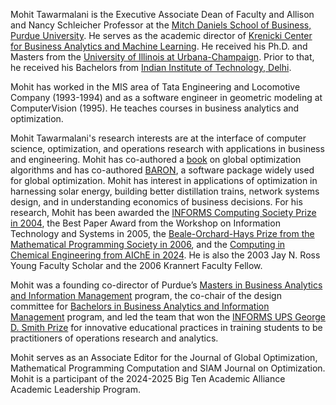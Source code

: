 [BOOK]: /books/

<div class="flex flex-col space-y-5 text-2xl max-md:text-xl">

[UIUC]: https://illinois.edu/
[Daniels]: https://business.purdue.edu/
[Krenicki]: https://business.purdue.edu/centers/krenicki-center/
[IITD]: http://iitd.ernet.in/
[BARON]: https://sahinidis.coe.gatech.edu/baron
[BEALE]: https://www.mathopt.org/?nav=boh_2006
[ICSPrize]: https://www.informs.org/Recognizing-Excellence/Community-Prizes/INFORMS-Computing-Society/INFORMS-Computing-Society-Prize
[MSBAIM]: https://business.purdue.edu/masters/programs/ms-business-analytics-and-information-management/home.php?
[BSBAIM]: https://business.purdue.edu/undergraduate/academics/business-analytics-and-information-management.php
[INFORMSUPS]: https://www.informs.org/Recognizing-Excellence/INFORMS-Prizes/UPS-George-D.-Smith-Prize
[CCE]: https://www.aiche.org/community/sites/divisions-forums/computing-systems-technology-division-cast/blog/2024-computing-chemical-engineering-award

Mohit Tawarmalani is the Executive Associate Dean of Faculty and
Allison and Nancy Schleicher Professor at the 
[Mitch Daniels School of Business, Purdue University][Daniels]. 
He serves as the academic director of 
[Krenicki Center for Business Analytics and Machine Learning][Krenicki].
He received his Ph.D. and Masters from the [University of
Illinois at Urbana-Champaign][UIUC]. Prior to that, he received his Bachelors
from [Indian Institute of Technology, Delhi][IITD].

Mohit has worked in the MIS area of Tata Engineering and Locomotive Company
(1993-1994) and as a software engineer in geometric modeling at ComputerVision
(1995).  He teaches courses in business analytics and optimization.  

Mohit Tawarmalani's research interests are at the interface of computer
science, optimization, and operations research with applications in business
and engineering.  Mohit has co-authored a [book][BOOK] on global
optimization algorithms and has co-authored [BARON][BARON], a software package
widely used for global optimization. Mohit has interest in applications of
optimization in harnessing solar energy, building better distillation trains,
network systems design, and in understanding economics of business decisions.
For his research, Mohit has been awarded the [INFORMS Computing Society Prize in
2004][ICSPrize], the Best Paper Award from the Workshop on Information Technology and
Systems in 2005, the [Beale-Orchard-Hays Prize from the Mathematical
Programming Society in 2006][BEALE], and the [Computing in Chemical Engineering from AIChE in 2024][CCE].  He is also the 2003 Jay N. Ross Young Faculty
Scholar and the 2006 Krannert Faculty Fellow.

Mohit was a founding co-director of Purdue’s 
[Masters in Business Analytics and Information Management][MSBAIM] program, the co-chair of the design committee for 
[Bachelors in Business Analytics and Information Management][BSBAIM] program, and led the team that won the [INFORMS UPS George D. Smith Prize][INFORMSUPS] for innovative educational practices in training students to be practitioners of operations research and analytics.

Mohit serves as an Associate Editor for the Journal of Global Optimization,
Mathematical Programming Computation and SIAM Journal on Optimization. 
Mohit is a participant of the 2024-2025 Big Ten Academic Alliance Academic Leadership Program.

</div>
